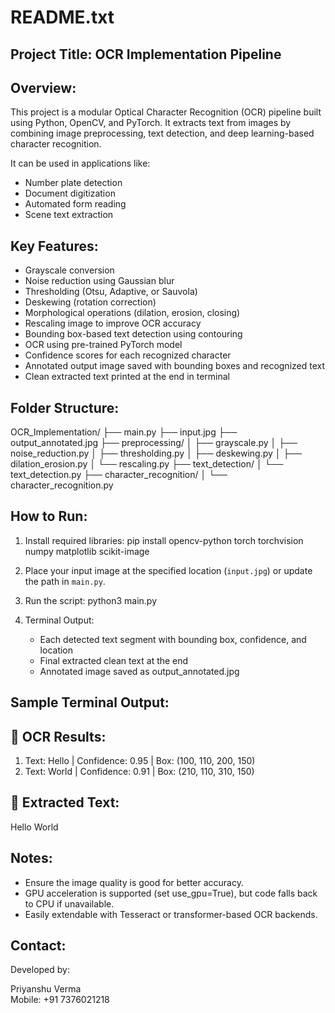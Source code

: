 README.txt
==========

Project Title: OCR Implementation Pipeline
--------------------------------------------

Overview:
------------
This project is a modular Optical Character Recognition (OCR) pipeline built using Python, OpenCV, and PyTorch. It extracts text from images by combining image preprocessing, text detection, and deep learning-based character recognition.

It can be used in applications like:
- Number plate detection
- Document digitization
- Automated form reading
- Scene text extraction

Key Features:
----------------
- Grayscale conversion
- Noise reduction using Gaussian blur
- Thresholding (Otsu, Adaptive, or Sauvola)
- Deskewing (rotation correction)
- Morphological operations (dilation, erosion, closing)
- Rescaling image to improve OCR accuracy
- Bounding box-based text detection using contouring
- OCR using pre-trained PyTorch model
- Confidence scores for each recognized character
- Annotated output image saved with bounding boxes and recognized text
- Clean extracted text printed at the end in terminal

Folder Structure:
---------------------
OCR_Implementation/
├── main.py
├── input.jpg
├── output_annotated.jpg
├── preprocessing/
│   ├── grayscale.py
│   ├── noise_reduction.py
│   ├── thresholding.py
│   ├── deskewing.py
│   ├── dilation_erosion.py
│   └── rescaling.py
├── text_detection/
│   └── text_detection.py
├── character_recognition/
│   └── character_recognition.py

How to Run:
---------------
1. Install required libraries:
   pip install opencv-python torch torchvision numpy matplotlib scikit-image

2. Place your input image at the specified location (`input.jpg`) or update the path in `main.py`.

3. Run the script:
   python3 main.py

4. Terminal Output:
   - Each detected text segment with bounding box, confidence, and location
   - Final extracted clean text at the end
   - Annotated image saved as output_annotated.jpg

Sample Terminal Output:
---------------------------
📄 OCR Results:
----------------------------------------
1. Text: Hello | Confidence: 0.95 | Box: (100, 110, 200, 150)
2. Text: World | Confidence: 0.91 | Box: (210, 110, 310, 150)

📝 Extracted Text:
-------------------------
Hello World

Notes:
---------------------
- Ensure the image quality is good for better accuracy.
- GPU acceleration is supported (set use_gpu=True), but code falls back to CPU if unavailable.
- Easily extendable with Tesseract or transformer-based OCR backends.

Contact:
-----------
Developed by:

Priyanshu Verma  
Mobile: +91 7376021218
